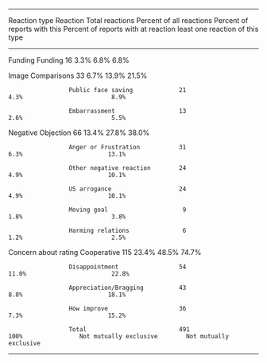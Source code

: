 
-----------------------------------------------------------------------------------------------------------------------------------------------------
Reaction type        Reaction                 Total reactions   Percent of all reactions   Percent of reports with this   Percent of reports with at 
                                                                                                     reaction             least one reaction of this 
                                                                                                                                     type            
-------------------- ----------------------- ----------------- -------------------------- ------------------------------ ----------------------------
Funding              Funding                        16                    3.3%                         6.8%                          6.8%            

Image                Comparisons                    33                    6.7%                        13.9%                         21.5%            

                     Public face saving             21                    4.3%                         8.9%                                          

                     Embarrassment                  13                    2.6%                         5.5%                                          

Negative             Objection                      66                   13.4%                        27.8%                         38.0%            

                     Anger or Frustration           31                    6.3%                        13.1%                                          

                     Other negative reaction        24                    4.9%                        10.1%                                          

                     US arrogance                   24                    4.9%                        10.1%                                          

                     Moving goal                     9                    1.8%                         3.8%                                          

                     Harming relations               6                    1.2%                         2.5%                                          

Concern about rating Cooperative                    115                  23.4%                        48.5%                         74.7%            

                     Disappointment                 54                   11.0%                        22.8%                                          

                     Appreciation/Bragging          43                    8.8%                        18.1%                                          

                     How improve                    36                    7.3%                        15.2%                                          

                     Total                          491                   100%                Not mutually exclusive        Not mutually exclusive   
-----------------------------------------------------------------------------------------------------------------------------------------------------


